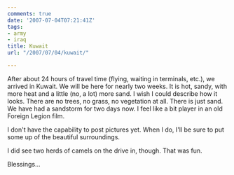```yaml
---
comments: true
date: '2007-07-04T07:21:41Z'
tags:
- army
- iraq
title: Kuwait
url: "/2007/07/04/kuwait/"

---
```

<p>After about 24 hours of travel time (flying, waiting in terminals, etc.), we arrived in Kuwait. We will be here for nearly two weeks. It is hot, sandy, with more heat and a little (no, a lot) more sand. I wish I could describe how it looks. There are no trees, no grass, no vegetation at all. There is just sand. We have had a sandstorm for two days now. I feel like a bit player in an old Foreign Legion film.</p>
<p>I don't have the capability to post pictures yet. When I do, I'll be sure to put some up of the beautiful surroundings.</p>
<p>I did see two herds of camels on the drive in, though. That was fun.</p>
<p>Blessings...</p>
